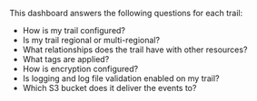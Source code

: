 This dashboard answers the following questions for each trail:

- How is my trail configured?
- Is my trail regional or multi-regional?
- What relationships does the trail have with other resources?
- What tags are applied?
- How is encryption configured?
- Is logging and log file validation enabled on my trail?
- Which S3 bucket does it deliver the events to?
